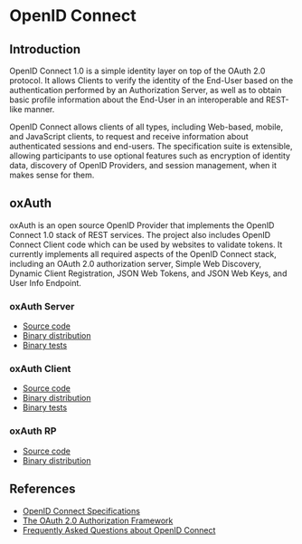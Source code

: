# OpenID Connect

## Introduction

OpenID Connect 1.0 is a simple identity layer on top of the OAuth 2.0 protocol. It allows Clients to verify the identity of the End-User based on the authentication performed by an Authorization Server, as well as to obtain basic profile information about the End-User in an interoperable and REST-like manner.

OpenID Connect allows clients of all types, including Web-based, mobile, and JavaScript clients, to request and receive information about authenticated sessions and end-users. The specification suite is extensible, allowing participants to use optional features such as encryption of identity data, discovery of OpenID Providers, and session management, when it makes sense for them.

## oxAuth

oxAuth is an open source OpenID Provider that implements the OpenID Connect 1.0 stack of REST services. The project also includes OpenID Connect Client code which can be used by websites to validate tokens. It currently implements all required aspects of the OpenID Connect stack, including an OAuth 2.0 authorization server, Simple Web Discovery, Dynamic Client Registration, JSON Web Tokens, and JSON Web Keys, and User Info Endpoint. 

### oxAuth Server

- [Source code](https://github.com/GluuFederation/oxAuth)
- [Binary distribution](http://ox.gluu.org/hudson/job/oxAuth/lastStableBuild/org.xdi$oxauth-server/artifact/org.xdi/oxauth-server/1.5.0-SNAPSHOT/oxauth.war)
- [Binary tests](http://ox.gluu.org/hudson/job/oxAuth/lastStableBuild/org.xdi$oxauth-server/artifact/org.xdi/oxauth-server/1.5.0-SNAPSHOT/oxauth-tests.jar)

### oxAuth Client

- [Source code](https://github.com/GluuFederation/oxAuth/tree/master/Client)
- [Binary distribution](http://ox.gluu.org/hudson/job/oxAuth/lastStableBuild/org.xdi$oxauth-client/artifact/org.xdi/oxauth-client/1.5.0-SNAPSHOT/oxauth-client.jar)
- [Binary tests](http://ox.gluu.org/hudson/job/oxAuth/lastStableBuild/org.xdi$oxauth-client/artifact/org.xdi/oxauth-client/1.5.0-SNAPSHOT/oxauth-client-tests.jar)

### oxAuth RP

- [Source code](https://github.com/GluuFederation/oxAuth/tree/master/RP)
- [Binary distribution](http://ox.gluu.org/hudson/job/oxAuth/lastStableBuild/org.xdi$oxauth-rp/artifact/org.xdi/oxauth-rp/1.5.0-SNAPSHOT/oxauth-rp.war)

## References
- [OpenID Connect Specifications](http://openid.net/connect/)
- [The OAuth 2.0 Authorization Framework](http://tools.ietf.org/html/rfc6749)
- [Frequently Asked Questions about OpenID Connect](http://openid.net/connect/faq/)
